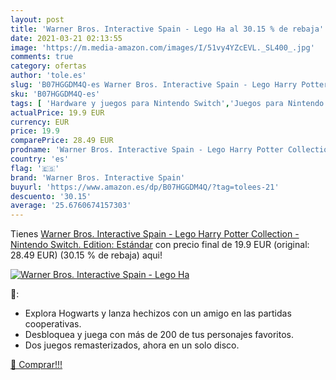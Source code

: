 ```yaml
---
layout: post
title: 'Warner Bros. Interactive Spain - Lego Ha al 30.15 % de rebaja'
date: 2021-03-21 02:13:55
image: 'https://m.media-amazon.com/images/I/51vy4YZcEVL._SL400_.jpg'
comments: true
category: ofertas
author: 'tole.es'
slug: 'B07HGGDM4Q-es Warner Bros. Interactive Spain - Lego Harry Potter...'
sku: 'B07HGGDM4Q-es'
tags: [ 'Hardware y juegos para Nintendo Switch','Juegos para Nintendo Switch','Videojuegos','nintendo','warner bros. interactive spain', ]
actualPrice: 19.9 EUR
currency: EUR
price: 19.9
comparePrice: 28.49 EUR
prodname: 'Warner Bros. Interactive Spain - Lego Harry Potter Collection - Nintendo Switch. Edition: Estándar'
country: 'es'
flag: '🇪🇸'
brand: 'Warner Bros. Interactive Spain'
buyurl: 'https://www.amazon.es/dp/B07HGGDM4Q/?tag=tolees-21'
descuento: '30.15'
average: '25.6760674157303'
---
```


Tienes [Warner Bros. Interactive Spain - Lego Harry Potter Collection - Nintendo Switch. Edition: Estándar](https://www.amazon.es/dp/B07HGGDM4Q/?tag=tolees-21) con precio final de  19.9 EUR (original: 28.49 EUR) (30.15 %  de rebaja) aqui!

[![Warner Bros. Interactive Spain - Lego Ha](https://m.media-amazon.com/images/I/51vy4YZcEVL._SL400_.jpg)](https://www.amazon.es/dp/B07HGGDM4Q/?tag=tolees-21)

🔎:

- Explora Hogwarts y lanza hechizos con un amigo en las partidas cooperativas.
- Desbloquea y juega con más de 200 de tus personajes favoritos.
- Dos juegos remasterizados, ahora en un solo disco.

[🛒 Comprar!!!](https://www.amazon.es/dp/B07HGGDM4Q/?tag=tolees-21)
